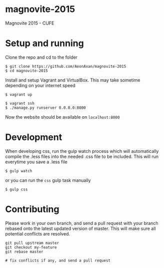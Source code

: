 magnovite-2015
==============

Magnovite 2015 - CUFE

Setup and running
=================
Clone the repo and cd to the folder

    $ git clone https://github.com/AeonAxan/magnovite-2015
    $ cd magnovite-2015

Install and setup Vagrant and VirtualBox. This may take sometime depending
on your internet speed

    $ vagrant up
    
    $ vagrant ssh
    $ ./manage.py runserver 0.0.0.0:8000

Now the website should be available on `localhost:8000`

Development
============

When developing css, run the gulp watch process which will
automatically compile the .less files into the needed .css file
to be included. This will run everytime you save a .less file

    $ gulp watch

or you can run the `css` gulp task manually

    $ gulp css

Contributing
=============

Please work in your own branch, and send a pull request with your branch rebased onto the latest updated version
of master. This will make sure all potential conflicts are resolved. 

    git pull upstream master
    git checkout my-feature
    git rebase master
    
    # fix conflicts if any, and send a pull request
